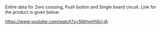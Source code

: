 Entire data for Zero crossing, Push button and Single board circuit. Link for the product is given below:

https://www.youtube.com/watch?v=5NHvmYdU-jA
